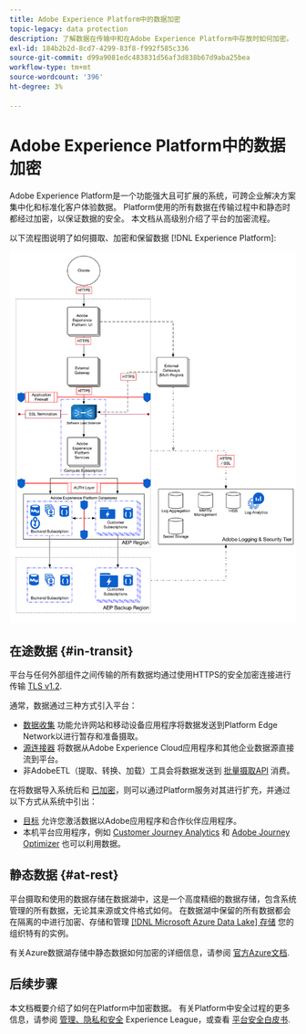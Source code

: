 ```yaml
---
title: Adobe Experience Platform中的数据加密
topic-legacy: data protection
description: 了解数据在传输中和在Adobe Experience Platform中存放时如何加密。
exl-id: 184b2b2d-8cd7-4299-83f8-f992f585c336
source-git-commit: d99a9081edc483831d56af3d838b67d9aba25bea
workflow-type: tm+mt
source-wordcount: '396'
ht-degree: 3%

---
```


# Adobe Experience Platform中的数据加密

Adobe Experience Platform是一个功能强大且可扩展的系统，可跨企业解决方案集中化和标准化客户体验数据。 Platform使用的所有数据在传输过程中和静态时都经过加密，以保证数据的安全。 本文档从高级别介绍了平台的加密流程。

以下流程图说明了如何摄取、加密和保留数据 [!DNL Experience Platform]:

![](../images/governance-privacy-security/encryption/flow.png)

## 在途数据 {#in-transit}

平台与任何外部组件之间传输的所有数据均通过使用HTTPS的安全加密连接进行传输 [TLS v1.2](https://datatracker.ietf.org/doc/html/rfc5246).

通常，数据通过三种方式引入平台：

* [数据收集](../../collection/home.md) 功能允许网站和移动设备应用程序将数据发送到Platform Edge Network以进行暂存和准备摄取。
* [源连接器](../../sources/home.md) 将数据从Adobe Experience Cloud应用程序和其他企业数据源直接流到平台。
* 非AdobeETL（提取、转换、加载）工具会将数据发送到 [批量摄取API](../../ingestion/batch-ingestion/overview.md) 消费。

在将数据导入系统后和 [已加密](#at-rest)，则可以通过Platform服务对其进行扩充，并通过以下方式从系统中引出：

* [目标](../../destinations/home.md) 允许您激活数据以Adobe应用程序和合作伙伴应用程序。
* 本机平台应用程序，例如 [Customer Journey Analytics](https://experienceleague.adobe.com/docs/analytics-platform/using/cja-overview/cja-overview.html?lang=zh-Hans) 和 [Adobe Journey Optimizer](https://experienceleague.adobe.com/docs/journey-optimizer/using/ajo-home.html?lang=zh-Hans) 也可以利用数据。

## 静态数据 {#at-rest}

平台摄取和使用的数据存储在数据湖中，这是一个高度精细的数据存储，包含系统管理的所有数据，无论其来源或文件格式如何。 在数据湖中保留的所有数据都会在隔离的中进行加密、存储和管理 [[!DNL Microsoft Azure Data Lake] 存储](https://docs.microsoft.com/en-us/azure/storage/blobs/data-lake-storage-introduction) 您的组织特有的实例。

有关Azure数据湖存储中静态数据如何加密的详细信息，请参阅 [官方Azure文档](https://learn.microsoft.com/en-us/azure/storage/common/storage-service-encryption).

## 后续步骤

本文档概要介绍了如何在Platform中加密数据。 有关Platform中安全过程的更多信息，请参阅 [管理、隐私和安全](./overview.md) Experience League，或查看 [平台安全白皮书](https://www.adobe.com/content/dam/cc/en/security/pdfs/AEP_SecurityOverview.pdf).
